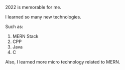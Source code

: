 2022 is memorable for me.

I learned so many new technologies.

Such as:

1. MERN Stack
2. CPP
3. Java
4. C

Also, I learned more micro technology related to MERN.
